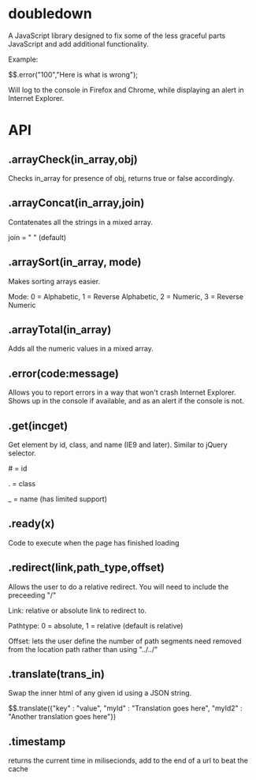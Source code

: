 doubledown
==========

A JavaScript library designed to fix some of the less graceful parts JavaScript and add additional functionality.

Example:

$$.error("100","Here is what is wrong");

Will log to the console in Firefox and Chrome, while displaying an alert in Internet Explorer.


API
=

.arrayCheck(in_array,obj)
-

Checks in_array for presence of obj, returns true or false accordingly.


.arrayConcat(in_array,join)
-

Contatenates all the strings in a mixed array.

join = " " (default)


.arraySort(in_array, mode)
-

Makes sorting arrays easier.

Mode: 0 = Alphabetic, 1 = Reverse Alphabetic, 2 = Numeric, 3 = Reverse Numeric


.arrayTotal(in_array)
-

Adds all the numeric values in a mixed array.


.error(code:message)
-

Allows you to report errors in a way that won't crash Internet Explorer.
Shows up in the console if available, and as an alert if the console is not.


.get(incget)
-

Get element by id, class, and name (IE9 and later). Similar to jQuery selector.

\# = id

. = class

_ = name (has limited support)


.ready(x)
-

Code to execute when the page has finished loading


.redirect(link,path_type,offset)
-

Allows the user to do a relative redirect. You will need to include the preceeding "/"

Link: relative or absolute link to redirect to.

Pathtype: 0 = absolute, 1 = relative (default is relative)

Offset: lets the user define the number of path segments need removed from the location path rather than using "../../"


.translate(trans_in)
-

Swap the inner html of any given id using a JSON string.

$$.translate({"key" : "value", "myId" : "Translation goes here", "myId2" : "Another translation goes here"})

.timestamp
-

returns the current time in milisecionds, add to the end of a url to beat the cache